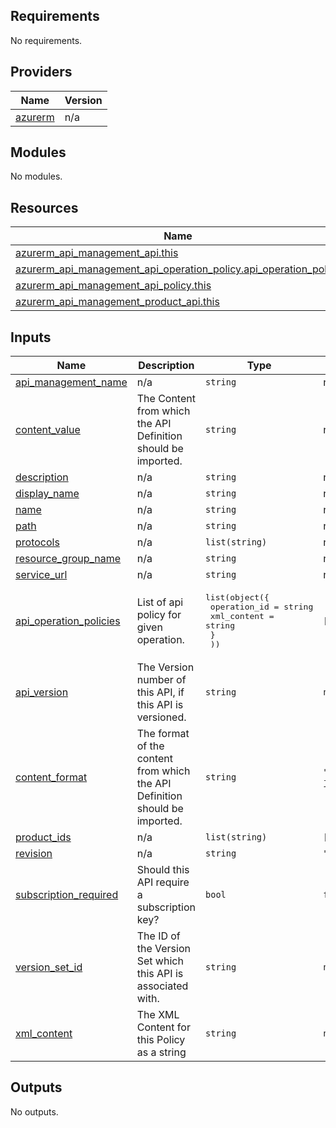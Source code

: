 <!-- BEGINNING OF PRE-COMMIT-TERRAFORM DOCS HOOK -->
## Requirements

No requirements.

## Providers

| Name | Version |
|------|---------|
| <a name="provider_azurerm"></a> [azurerm](#provider\_azurerm) | n/a |

## Modules

No modules.

## Resources

| Name | Type |
|------|------|
| [azurerm_api_management_api.this](https://registry.terraform.io/providers/hashicorp/azurerm/latest/docs/resources/api_management_api) | resource |
| [azurerm_api_management_api_operation_policy.api_operation_policy](https://registry.terraform.io/providers/hashicorp/azurerm/latest/docs/resources/api_management_api_operation_policy) | resource |
| [azurerm_api_management_api_policy.this](https://registry.terraform.io/providers/hashicorp/azurerm/latest/docs/resources/api_management_api_policy) | resource |
| [azurerm_api_management_product_api.this](https://registry.terraform.io/providers/hashicorp/azurerm/latest/docs/resources/api_management_product_api) | resource |

## Inputs

| Name | Description | Type | Default | Required |
|------|-------------|------|---------|:--------:|
| <a name="input_api_management_name"></a> [api\_management\_name](#input\_api\_management\_name) | n/a | `string` | n/a | yes |
| <a name="input_content_value"></a> [content\_value](#input\_content\_value) | The Content from which the API Definition should be imported. | `string` | n/a | yes |
| <a name="input_description"></a> [description](#input\_description) | n/a | `string` | n/a | yes |
| <a name="input_display_name"></a> [display\_name](#input\_display\_name) | n/a | `string` | n/a | yes |
| <a name="input_name"></a> [name](#input\_name) | n/a | `string` | n/a | yes |
| <a name="input_path"></a> [path](#input\_path) | n/a | `string` | n/a | yes |
| <a name="input_protocols"></a> [protocols](#input\_protocols) | n/a | `list(string)` | n/a | yes |
| <a name="input_resource_group_name"></a> [resource\_group\_name](#input\_resource\_group\_name) | n/a | `string` | n/a | yes |
| <a name="input_service_url"></a> [service\_url](#input\_service\_url) | n/a | `string` | n/a | yes |
| <a name="input_api_operation_policies"></a> [api\_operation\_policies](#input\_api\_operation\_policies) | List of api policy for given operation. | <pre>list(object({<br>    operation_id = string<br>    xml_content  = string<br>    }<br>  ))</pre> | `[]` | no |
| <a name="input_api_version"></a> [api\_version](#input\_api\_version) | The Version number of this API, if this API is versioned. | `string` | `null` | no |
| <a name="input_content_format"></a> [content\_format](#input\_content\_format) | The format of the content from which the API Definition should be imported. | `string` | `"swagger-json"` | no |
| <a name="input_product_ids"></a> [product\_ids](#input\_product\_ids) | n/a | `list(string)` | `[]` | no |
| <a name="input_revision"></a> [revision](#input\_revision) | n/a | `string` | `"1"` | no |
| <a name="input_subscription_required"></a> [subscription\_required](#input\_subscription\_required) | Should this API require a subscription key? | `bool` | `false` | no |
| <a name="input_version_set_id"></a> [version\_set\_id](#input\_version\_set\_id) | The ID of the Version Set which this API is associated with. | `string` | `null` | no |
| <a name="input_xml_content"></a> [xml\_content](#input\_xml\_content) | The XML Content for this Policy as a string | `string` | `null` | no |

## Outputs

No outputs.
<!-- END OF PRE-COMMIT-TERRAFORM DOCS HOOK -->
